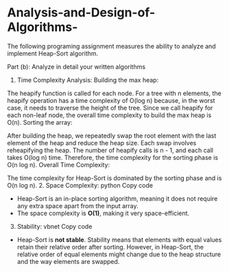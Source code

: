 # Analysis-and-Design-of-Algorithms-
The following programing assignment measures the ability to analyze and  implement Heap-Sort algorithm.

Part (b): Analyze in detail your written algorithms
1. Time Complexity Analysis:
Building the max heap:

The heapify function is called for each node. For a tree with n elements, the heapify operation has a time complexity of O(log n) because, in the worst case, it needs to traverse the height of the tree.
Since we call heapify for each non-leaf node, the overall time complexity to build the max heap is O(n).
Sorting the array:

After building the heap, we repeatedly swap the root element with the last element of the heap and reduce the heap size. Each swap involves reheapifying the heap.
The number of heapify calls is n - 1, and each call takes O(log n) time.
Therefore, the time complexity for the sorting phase is O(n log n).
Overall Time Complexity:

The time complexity for Heap-Sort is dominated by the sorting phase and is O(n log n).
2. Space Complexity:
python
Copy code
- Heap-Sort is an in-place sorting algorithm, meaning it does not require any extra space apart from the input array.
- The space complexity is **O(1)**, making it very space-efficient.
3. Stability:
vbnet
Copy code
- Heap-Sort is **not stable**. Stability means that elements with equal values retain their relative order after sorting. However, in Heap-Sort, the relative order of equal elements might change due to the heap structure and the way elements are swapped.

